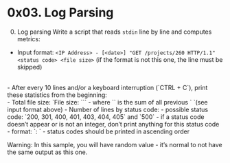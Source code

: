 # 0x03. Log Parsing

0. Log parsing
Write a script that reads `stdin` line by line and computes metrics:

- Input format: `<IP Address> - [<date>] "GET /projects/260 HTTP/1.1" <status code> <file size>` (if the format is not this one, the line must be skipped)
<br>
- After every 10 lines and/or a keyboard interruption (`CTRL + C`), print these statistics from the beginning:
<br>
    - Total file size: `File size: `<total size>``
    - where `<total size>` is the sum of all previous `<file size> `(see input format above)
    - Number of lines by status code:
        - possible status code: `200, 301, 400, 401, 403, 404, 405` and `500`
        - if a status code doesn’t appear or is not an integer, don’t print anything for this status code
        - format: `<status code>: <number>`
        - status codes should be printed in ascending order


Warning: In this sample, you will have random value - it’s normal to not have the same output as this one.